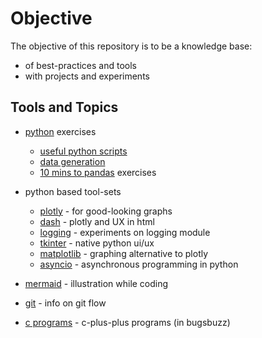 # Objective
The objective of this repository is to be a knowledge base:
* of best-practices and tools
* with projects and experiments

## Tools and Topics
* [python](./python/) exercises
  * [useful python scripts](./py_scripts.ipynb)
  * [data generation](./py_data_generation.ipynb)
  * [10 mins to pandas](./10_min_to_pandas.ipynb) exercises
  
* python based tool-sets
  * [plotly](./plotly/) - for good-looking graphs
  * [dash](./dash/) - plotly and UX in html
  * [logging](./logging/) - experiments on logging module
  * [tkinter](./tkinter/) - native python ui/ux 
  * [matplotlib](./matplotlib/) - graphing alternative to plotly
  * [asyncio](./asyncio/) - asynchronous programming in python
  
* [mermaid](./mermaid/) - illustration while coding
* [git](./git/) - info on git flow
* [c programs](./bugsbuzz/c_programs/) - c-plus-plus programs (in bugsbuzz)